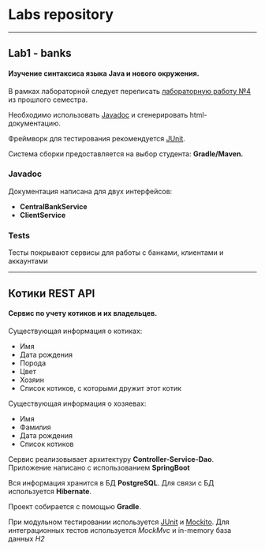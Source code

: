 # Labs repository

---
## Lab1 - banks
#### Изучение синтаксиса языка Java и нового окружения.
В рамках лабораторной следует переписать [лабораторную работу №4](https://ronimizy.notion.site/Labs-7375b5d241c347d18616deaeeee2bc48) из прошлого семестра.

Необходимо использовать [Javadoc](https://www.baeldung.com/javadoc) и сгенерировать html-документацию.

Фреймворк для тестирования рекомендуется [JUnit](https://mvnrepository.com/artifact/org.junit.jupiter/junit-jupiter-api).

Система сборки предоставляется на выбор студента: **Gradle/Maven.**

### Javadoc
Документация написана для двух интерфейсов:

- **CentralBankService**
- **ClientService**

### Tests
Тесты покрывают сервисы для работы с банками, клиентами и аккаунтами

---
## Котики REST API
#### Сервис по учету котиков и их владельцев.

Существующая информация о котиках:
- Имя
- Дата рождения
- Порода
- Цвет
- Хозяин
- Список котиков, с которыми дружит этот котик

Существующая информация о хозяевах:
- Имя
- Фамилия
- Дата рождения
- Список котиков

Сервис реализовывает архитектуру **Controller-Service-Dao**.
Приложение написано с использованием **SpringBoot**

Вся информация хранится в БД **PostgreSQL**. Для связи с БД используется **Hibernate**.

Проект собирается с помощью **Gradle**.

При модульном тестировании используется [JUnit](https://mvnrepository.com/artifact/org.junit.jupiter/junit-jupiter-api) и [Mockito](https://mvnrepository.com/artifact/org.mockito/mockito-core).
Для интеграционных тестов используется *MockMvc* и in-memory база данных *H2*



